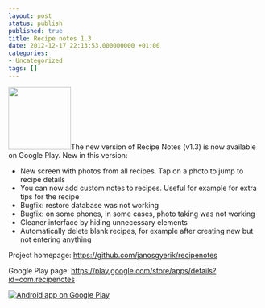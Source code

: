 ```yaml
---
layout: post
status: publish
published: true
title: Recipe notes 1.3
date: 2012-12-17 22:13:53.000000000 +01:00
categories:
- Uncategorized
tags: []
---
```

<img class="alignright" title="RecipeNotes" alt="" src="https://lh5.ggpht.com/2uWBuuaZn5UJnCwTDhk2CZVZQVtev_gH55heQAqLw7yh-96lAO-YqZq_UX9qh3f_oQhC=w124" width="124" height="124" />The new version of Recipe Notes (v1.3) is now available on Google Play. New in this version:

- New screen with photos from all recipes. Tap on a photo to jump to recipe details
- You can now add custom notes to recipes. Useful for example for extra tips for the recipe
- Bugfix: restore database was not working
- Bugfix: on some phones, in some cases, photo taking was not working
- Cleaner interface by hiding unnecessary elements
- Automatically delete blank recipes, for example after creating new but not entering anything

Project homepage: https://github.com/janosgyerik/recipenotes

Google Play page: https://play.google.com/store/apps/details?id=com.recipenotes

<a href="http://play.google.com/store/apps/details?id=com.recipenotes"><img alt="Android app on Google Play" src="http://www.android.com/images/brand/android_app_on_play_logo_large.png" /></a>
